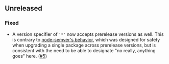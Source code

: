 ## Unreleased 
### Fixed
- A version specifier of `'*'` now accepts prerelease versions as well. This is contrary to [node-semver's behavior](https://github.com/npm/node-semver#prerelease-tags), which was designed for safety when upgrading a single package across prerelease versions, but is consistent with the need to be able to designate "no really, anything goes" here. ([#5](https://github.com/salsify/ember-cli-dependency-lint/issues/5))
